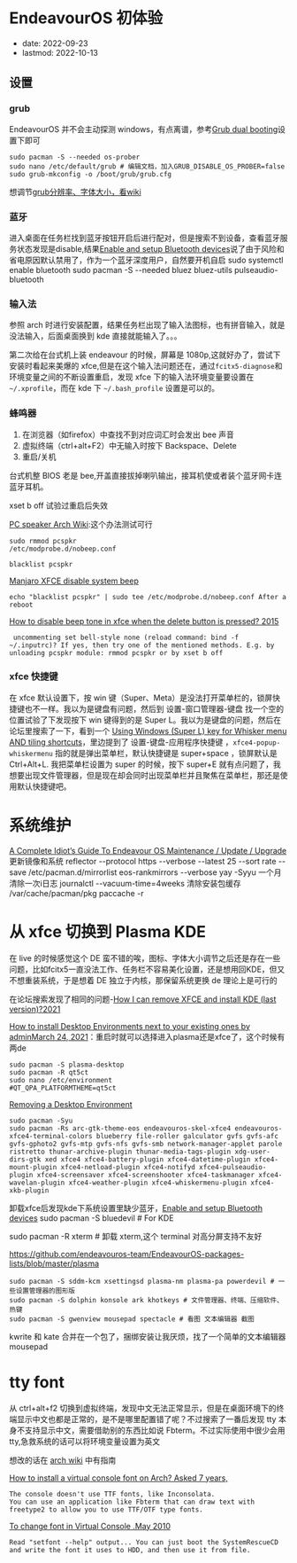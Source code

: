 # EndeavourOS 初体验
- date: 2022-09-23
- lastmod: 2022-10-13

## 设置
### grub

EndeavourOS 并不会主动探测 windows，有点离谱，参考[Grub dual booting](https://discovery.endeavouros.com/grub-and-refind/grub-dual-booting/2021/07/)设置下即可

    sudo pacman -S --needed os-prober
    sudo nano /etc/default/grub # 编辑文档，加入GRUB_DISABLE_OS_PROBER=false
    sudo grub-mkconfig -o /boot/grub/grub.cfg

想调节[grub分辨率、字体大小，看wiki](https://wiki.archlinux.org/title/HiDPI#GRUB)

### 蓝牙

进入桌面在任务栏找到蓝牙按钮开启后进行配对，但是搜索不到设备，查看蓝牙服务状态发现是disable,结果[Enable and setup Bluetooth devices](https://discovery.endeavouros.com/bluetooth/bluetooth/2021/03/)说了由于风险和省电原因默认禁用了，作为一个蓝牙深度用户，自然要开机自启
    sudo systemctl enable bluetooth
    sudo pacman -S --needed bluez bluez-utils pulseaudio-bluetooth
    
### 输入法

参照 arch 时进行安装配置，结果任务栏出现了输入法图标，也有拼音输入，就是没法输入，后面桌面换到 kde 直接就能输入了。。。

第二次给在台式机上装 endeavour 的时候，屏幕是 1080p,这就好办了，尝试下安装时看起来美爆的 xfce,但是在这个输入法问题还在，通过`fcitx5-diagnose`和环境变量之间的不断设置重启，发现 xfce 下的输入法环境变量要设置在 `~/.xprofile`，而在 kde 下 `~/.bash_profile` 设置是可以的。

### 蜂鸣器

1. 在浏览器（如firefox）中查找不到对应词汇时会发出 bee 声音
2. 虚拟终端（ctrl+alt+F2）中无输入时按下 Backspace、Delete
3. 重启/关机

台式机整 BIOS 老是 bee,开盖直接拔掉喇叭输出，接耳机使或者装个蓝牙网卡连蓝牙耳机。

xset b off 试验过重启后失效

[PC speaker Arch Wiki](https://wiki.archlinux.org/title/PC_speaker#Globally):这个办法测试可行

    sudo rmmod pcspkr
    /etc/modprobe.d/nobeep.conf

    blacklist pcspkr

[Manjaro XFCE disable system beep](https://forum.manjaro.org/t/manjaro-xfce-disable-system-beep/102538)

    echo "blacklist pcspkr" | sudo tee /etc/modprobe.d/nobeep.conf After a reboot

[How to disable beep tone in xfce when the delete button is pressed? 2015](https://unix.stackexchange.com/questions/214607/how-to-disable-beep-tone-in-xfce-when-the-delete-button-is-pressed)

     uncommenting set bell-style none (reload command: bind -f ~/.inputrc)? If yes, then try one of the mentioned methods. E.g. by unloading pcspkr module: rmmod pcspkr or by xset b off

### xfce 快捷键

在 xfce 默认设置下，按 win 键（Super、Meta）是没法打开菜单栏的，锁屏快捷键也不一样。我以为是键盘有问题，然后到 设置-窗口管理器-键盘 找一个空的位置试验了下发现按下 win 键得到的是 Super L。我以为是键盘的问题，然后在论坛里搜索了一下，看到一个 [Using Windows (Super L) key for Whisker menu AND tiling shortcuts](https://forum.endeavouros.com/t/using-windows-super-l-key-for-whisker-menu-and-tiling-shortcuts/27784)，里边提到了 设置-键盘-应用程序快捷键 ，`xfce4-popup-whiskermenu` 指的就是弹出菜单栏，默认快捷键是 super+space ，锁屏默认是 Ctrl+Alt+L. 我把菜单栏设置为 super 的时候，按下 super+E 就有点问题了，我想要出现文件管理器，但是现在却会同时出现菜单栏并且聚焦在菜单栏，那还是使用默认快捷键吧。

# 系统维护

[A Complete Idiot’s Guide To Endeavour OS Maintenance / Update / Upgrade](https://forum.endeavouros.com/t/a-complete-idiots-guide-to-endeavour-os-maintenance-update-upgrade/25184)
    更新镜像和系统
    reflector --protocol https --verbose --latest 25 --sort rate --save /etc/pacman.d/mirrorlist
    eos-rankmirrors --verbose
    yay -Syyu
    一个月清除一次i日志
    journalctl --vacuum-time=4weeks
    清除安装包缓存 /var/cache/pacman/pkg
    paccache -r

# 从 xfce 切换到 Plasma KDE

在 live 的时候感觉这个 DE 蛮不错的唉，图标、字体大小调节之后还是存在一些问题，比如fcitx5一直没法工作、任务栏不容易美化设置，还是想用回KDE，但又不想重装系统，于是想着 DE 独立于内核，那保留系统更换 de 理论上是可行的

在论坛搜索发现了相同的问题-[How I can remove XFCE and install KDE (last version)?2021](https://forum.endeavouros.com/t/how-i-can-remove-xfce-and-install-kde-last-version/14123/3)

[How to install Desktop Environments next to your existing ones by adminMarch 24, 2021](https://discovery.endeavouros.com/desktop-environments/how-to-install-desktop-environments-next-to-your-existing-ones/2021/03/)：重启时就可以选择进入plasma还是xfce了，这个时候有两de

    sudo pacman -S plasma-desktop
    sudo pacman -R qt5ct
    sudo nano /etc/environment
    #QT_QPA_PLATFORMTHEME=qt5ct

[Removing a Desktop Environment](https://discovery.endeavouros.com/desktop-environments/removing-a-desktop-environment/2021/03/)

    sudo pacman -Syu
    sudo pacman -Rs arc-gtk-theme-eos endeavouros-skel-xfce4 endeavouros-xfce4-terminal-colors blueberry file-roller galculator gvfs gvfs-afc gvfs-gphoto2 gvfs-mtp gvfs-nfs gvfs-smb network-manager-applet parole ristretto thunar-archive-plugin thunar-media-tags-plugin xdg-user-dirs-gtk xed xfce4 xfce4-battery-plugin xfce4-datetime-plugin xfce4-mount-plugin xfce4-netload-plugin xfce4-notifyd xfce4-pulseaudio-plugin xfce4-screensaver xfce4-screenshooter xfce4-taskmanager xfce4-wavelan-plugin xfce4-weather-plugin xfce4-whiskermenu-plugin xfce4-xkb-plugin

卸载xfce后发现kde下系统设置里缺少蓝牙，[Enable and setup Bluetooth devices](https://discovery.endeavouros.com/bluetooth/bluetooth/2021/03/)
    sudo pacman -S bluedevil    # For KDE

sudo pacman -R xterm    # 卸载 xterm,这个 terminal 对高分屏支持不友好

https://github.com/endeavouros-team/EndeavourOS-packages-lists/blob/master/plasma

    sudo pacman -S sddm-kcm xsettingsd plasma-nm plasma-pa powerdevil # 一些设置管理器的图形版
    sudo pacman -S dolphin konsole ark khotkeys # 文件管理器、终端、压缩软件、热键
    sudo pacman -S gwenview mousepad spectacle # 看图 文本编辑器 截图

kwrite 和 kate 合并在一个包了，捆绑安装让我厌烦，找了一个简单的文本编辑器 mousepad

# tty font

从 ctrl+alt+f2 切换到虚拟终端，发现中文无法正常显示，但是在桌面环境下的终端显示中文也都是正常的，是不是哪里配置错了呢？不过搜索了一番后发现 tty 本身不支持显示中文，需要借助别的东西比如说 Fbterm。不过实际使用中很少会用 tty,急救系统的话可以将环境变量设置为英文

想改的话在 [arch wiki](https://wiki.archlinux.org/title/Linux_console) 中有指南

[How to install a virtual console font on Arch? Asked 7 years,](https://unix.stackexchange.com/questions/206040/how-to-install-a-virtual-console-font-on-arch)

	The console doesn't use TTF fonts, like Inconsolata.
	You can use an application like Fbterm that can draw text with freetype2 to allow you to use TTF/OTF type fonts.


[To change font in Virtual Console .May 2010](https://www.linuxquestions.org/questions/linux-newbie-8/to-change-font-in-virtual-console-819721/)

    Read "setfont --help" output... You can just boot the SystemRescueCD and write the font it uses to HDD, and then use it from file.